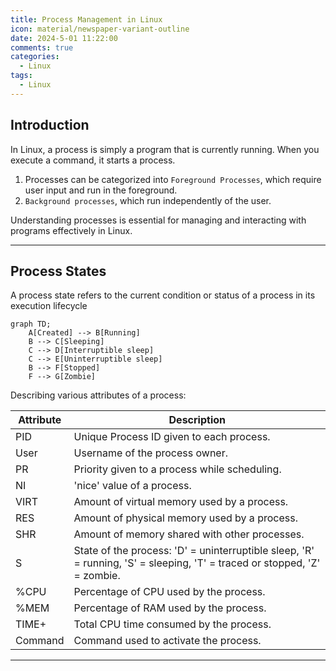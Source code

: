 ```yaml
---
title: Process Management in Linux
icon: material/newspaper-variant-outline
date: 2024-5-01 11:22:00
comments: true
categories:
  - Linux
tags:
  - Linux
---
```

## Introduction

In Linux, a process is simply a program that is currently running. When you execute a command, it starts a process.

1. Processes can be categorized into `Foreground Processes`, which require user input and run in the foreground.
2. `Background processes`, which run independently of the user.

Understanding processes is essential for managing and interacting with programs effectively in Linux.

---

## Process States

A process state refers to the current condition or status of a process in its execution lifecycle

```mermaid
graph TD;
    A[Created] --> B[Running]
    B --> C[Sleeping]
    C --> D[Interruptible sleep]
    C --> E[Uninterruptible sleep]
    B --> F[Stopped]
    F --> G[Zombie]
```

Describing various attributes of a process:

| Attribute | Description                                                         |
|-----------|---------------------------------------------------------------------|
| PID       | Unique Process ID given to each process.                           |
| User      | Username of the process owner.                                     |
| PR        | Priority given to a process while scheduling.                       |
| NI        | 'nice' value of a process.                                         |
| VIRT      | Amount of virtual memory used by a process.                        |
| RES       | Amount of physical memory used by a process.                       |
| SHR       | Amount of memory shared with other processes.                      |
| S         | State of the process: 'D' = uninterruptible sleep, 'R' = running, 'S' = sleeping, 'T' = traced or stopped, 'Z' = zombie. |
| %CPU      | Percentage of CPU used by the process.                             |
| %MEM      | Percentage of RAM used by the process.                             |
| TIME+     | Total CPU time consumed by the process.                            |
| Command   | Command used to activate the process.                              |

---
